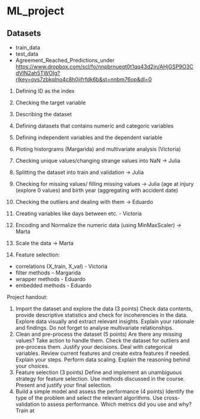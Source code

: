 # ML_project

## Datasets
- train_data
- test_data
- Agreement_Reached_Predictions_under
https://www.dropbox.com/scl/fo/nnpbrnueqt0t1qq43d2jn/AHjGSP9O3CdVlN2ah5TWOIg?rlkey=ovs7zbkqlno4c8h0jifrfdk6b&st=nnbm76op&dl=0

1.	Defining ID as the index
2.	Checking the target variable
3.	Describing the dataset 
4.	Defining datasets that contains numeric and categoric variables
5.	Defining independent variables and the dependent variable
6.	Ploting historgrams (Margarida) and multivariate analysis (Victoria)
7.	Checking unique values/changing strange values into NaN -> Julia
8.	Splitting the dataset into train and validation -> Julia 
9.	Checking for missing values/ filling missing values -> Julia
(age at injury (explore 0 values) and birth year (aggregating with accident date) 

10.	 Checking the outliers and dealing with them  -> Eduardo

11.	Creating variables like days between etc. - Victoria
12.	Encoding and Normalize the numeric data (using MinMaxScaler) -> Marta
13.	 Scale the data ->  Marta
14.	Feature selection: 
-	correlations (X_train, X_val)  - Victoria
-	filter methods – Margarida
-	wrapper methods - Eduardo
-	embedded methods  - Eduardo

Project handout:

1. Import the dataset and explore the data (3 points)
Check data contents, provide descriptive statistics and check for incoherencies in the
data.
Explore data visually and extract relevant insights. Explain your rationale and
findings. Do not forget to analyse multivariate relationships.
2. Clean and pre-process the dataset (5 points)
Are there any missing values? Take action to handle them.
Check the dataset for outliers and pre-process them. Justify your decisions.
Deal with categorical variables.
Review current features and create extra features if needed. Explain your steps.
Perform data scaling. Explain the reasoning behind your choices.
3. Feature selection (3 points)
Define and implement an unambiguous strategy for feature selection. Use methods
discussed in the course. Present and justify your final selection.
4. Build a simple model and assess the performance (4 points)
Identify the type of the problem and select the relevant algorithms.
Use cross-validation to assess performance. Which metrics did you use and why?
Train at 
